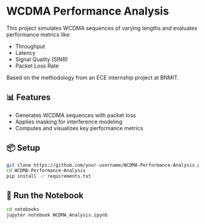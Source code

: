 # WCDMA Performance Analysis

This project simulates WCDMA sequences of varying lengths and evaluates performance metrics like:
- Throughput
- Latency
- Signal Quality (SINR)
- Packet Loss Rate

Based on the methodology from an ECE internship project at BNMIT.

## 📊 Features
- Generates WCDMA sequences with packet loss
- Applies masking for interference modeling
- Computes and visualizes key performance metrics

## 📦 Setup

```bash
git clone https://github.com/your-username/WCDMA-Performance-Analysis.git
cd WCDMA-Performance-Analysis
pip install -r requirements.txt
```

## 🧪 Run the Notebook
```bash
cd notebooks
jupyter notebook WCDMA_Analysis.ipynb
```

